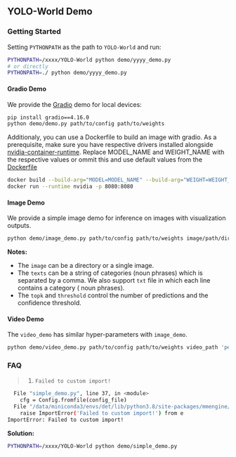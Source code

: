 ## YOLO-World Demo

### Getting Started

Setting `PYTHONPATH` as the path to `YOLO-World` and run:

```bash
PYTHONPATH=/xxxx/YOLO-World python demo/yyyy_demo.py
# or directly
PYTHONPATH=./ python demo/yyyy_demo.py
```  

#### Gradio Demo

We provide the [Gradio](https://www.gradio.app/) demo for local devices:

```bash
pip install gradio==4.16.0
python demo/demo.py path/to/config path/to/weights
```

Additionaly, you can use a Dockerfile to build an image with gradio. As a prerequisite, make sure you have respective drivers installed alongside [nvidia-container-runtime](https://stackoverflow.com/questions/59691207/docker-build-with-nvidia-runtime). Replace MODEL_NAME and WEIGHT_NAME with the respective values or ommit this and use default values from the [Dockerfile](Dockerfile#3)

```bash
docker build --build-arg="MODEL=MODEL_NAME" --build-arg="WEIGHT=WEIGHT_NAME" -t yolo_demo .
docker run --runtime nvidia -p 8080:8080
```

#### Image Demo

We provide a simple image demo for inference on images with visualization outputs.

```bash
python demo/image_demo.py path/to/config path/to/weights image/path/directory 'person,dog,cat' --topk 100 --threshold 0.005 --output-dir demo_outputs
```

**Notes:**
* The `image` can be a directory or a single image.
* The `texts` can be a string of categories (noun phrases) which is separated by a comma. We also support `txt` file in which each line contains a category ( noun phrases).
* The `topk` and `threshold` control the number of predictions and the confidence threshold.


#### Video Demo

The `video_demo` has similar hyper-parameters with `image_demo`.

```bash
python demo/video_demo.py path/to/config path/to/weights video_path 'person,dog' --out out_video_path
```

### FAQ

> 1. `Failed to custom import!`
```bash
  File "simple_demo.py", line 37, in <module>
    cfg = Config.fromfile(config_file)
  File "/data/miniconda3/envs/det/lib/python3.8/site-packages/mmengine/config/config.py", line 183, in fromfile
    raise ImportError('Failed to custom import!') from e
ImportError: Failed to custom import!
```
**Solution:**

```bash
PYTHONPATH=/xxxx/YOLO-World python demo/simple_demo.py
```